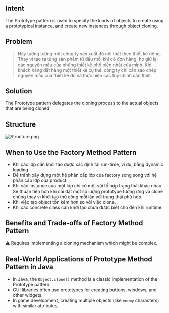 ## Intent

The Prototype pattern is used to specify the kinds of objects to create using a prototypical instance, 
and create new instances through object cloning.

## Problem

> Hãy tưởng tượng một công ty sản xuất đồ nội thất theo thiết kế riêng. 
> Thay vì tạo ra từng sản phẩm từ đầu mỗi khi có đơn hàng, họ giữ lại các nguyên mẫu của những thiết kế phổ biến nhất của mình. 
> Khi khách hàng đặt hàng một thiết kế cụ thể, công ty chỉ cần sao chép nguyên mẫu của thiết kế đó và thực hiện các tùy chỉnh cần thiết.

## Solution
The Prototype pattern delegates the cloning process to the actual objects that are being cloned

## Structure

![Structure.png](https://refactoring.guru/images/patterns/diagrams/prototype/structure-1.5x.png)

## When to Use the Factory Method Pattern

* Khi các lớp cần khởi tạo được xác định tại run-time, ví dụ, bằng dynamic loading.
* Để tránh xây dựng một hệ phân cấp lớp của factory song song với hệ phân cấp lớp của product.
* Khi các instance của một lớp chỉ có một vài tổ hợp trạng thái khác nhau. Sẽ thuận tiện hơn khi cài đặt một số lượng prototype tương ứng và clone chúng thay vì khởi tạo thủ công mỗi lần với trạng thái phù hợp.
* Khi việc tạo object tốn kém hơn so với việc clone.
* Khi các concrete class cần khởi tạo chưa được biết cho đến khi runtime.

## Benefits and Trade-offs of Factory Method Pattern

⚠️ Requires implementing a cloning mechanism which might be complex.

## Real-World Applications of Prototype Method Pattern in Java

* In Java, the `Object.clone()` method is a classic implementation of the Prototype pattern.
* GUI libraries often use prototypes for creating buttons, windows, and other widgets.
* In game development, creating multiple objects (like `enemy` characters) with similar attributes.
